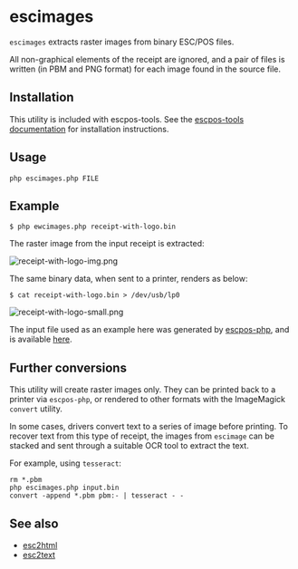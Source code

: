 # escimages

`escimages` extracts raster images from binary ESC/POS files.

All non-graphical elements of the receipt are ignored, and a pair of files is
written (in PBM and PNG format) for each image found in the source file.

## Installation

This utility is included with escpos-tools. See the
[escpos-tools documentation](https://github.com/receipt-print-hq/escpos-tools)
for installation instructions.

## Usage

```
php escimages.php FILE
```

## Example

```
$ php ewcimages.php receipt-with-logo.bin
```

The raster image from the input receipt is extracted:

![receipt-with-logo-img.png](https://raw.githubusercontent.com/receipt-print-hq/escpos-tools/master/doc/receipt-with-logo-img.png)

The same binary data, when sent to a printer, renders as below:

```
$ cat receipt-with-logo.bin > /dev/usb/lp0 
```

![receipt-with-logo-small.png](https://raw.githubusercontent.com/receipt-print-hq/escpos-tools/master/doc/receipt-with-logo-small.png)

The input file used as an example here was generated by [escpos-php](https://github.com/mike42/escpos-php), and is available [here](https://raw.githubusercontent.com/receipt-print-hq/escpos-tools/master/receipt-with-logo-small.bin).

## Further conversions

This utility will create raster images only. They can be printed back to a printer
via `escpos-php`, or rendered to other formats with the ImageMagick `convert` utility.

In some cases, drivers convert text to a series of image before printing. To recover
text from this type of receipt, the images from `escimage` can be stacked and
sent through a suitable OCR tool to extract the text.

For example, using `tesseract`:

```
rm *.pbm
php escimages.php input.bin
convert -append *.pbm pbm:- | tesseract - -
```

## See also

- [esc2html](esc2html.md)
- [esc2text](esc2text.md)


